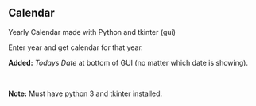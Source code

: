 ## Calendar

Yearly Calendar made with Python and tkinter (gui)  

Enter year and get calendar for that year.  


**Added:**  _Todays Date_ at bottom of GUI (no matter which date is showing).  

<br>

**Note:** Must have python 3 and tkinter installed.  





  
